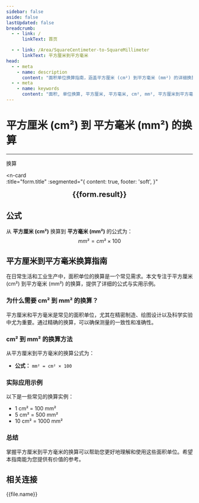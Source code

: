 ```yaml
---
sidebar: false
aside: false
lastUpdated: false
breadcrumb:
  - - link: /
      linkText: 首页

  - - link: /Area/SquareCentimeter-to-SquareMillimeter
      linkText: 平方厘米到平方毫米
head:
  - - meta
    - name: description
      content: "面积单位换算指南，涵盖平方厘米 (cm²) 到平方毫米 (mm²) 的详细换算公式与说明。"
  - - meta
    - name: keywords
      content: "面积, 单位换算, 平方厘米, 平方毫米, cm², mm², 平方厘米到平方毫米, 面积换算指南, 平方厘米换算平方毫米, 平方厘米到平方毫米, 平方毫米换算, 面积单位换算, 平方厘米转平方毫米, 平方毫米计算, 精密面积测量, 微小面积计算, 平方厘米符号, 平方毫米符号, 面积单位对照, 平方厘米换算表, 平方毫米换算公式, 面积转换工具, 平方厘米计算, 平方毫米计算器, 面积换算公式, 精密测量单位, 科学研究面积, 实验室面积测量, 平方厘米到平方毫米公式, 平方毫米面积计算, 面积单位转换, 微观面积测量, 精密制造单位, 平方厘米平方毫米对照表, 面积计算工具, 科学计量单位"
---
```

# 平方厘米 (cm²) 到 平方毫米 (mm²) 的换算
---
<script setup>
import { onMounted, reactive, inject, ref } from 'vue'
import { NButton, NForm, NFormItem, NInput, NInputNumber, NSelect, NCard, useMessage,NGrid ,NGi } from 'naive-ui'
import { defineClientComponent } from 'vitepress'
import { Area } from '../files';
const seoKey = [
  '平方厘米到平方毫米换算',
  '平方厘米转平方毫米',
  'cm²到mm²换算',
  '平方厘米平方毫米转换',
  '面积单位换算',
  '平方厘米换算平方毫米',
  '平方毫米平方厘米换算',
  'cm²转mm²',
  '平方厘米到平方毫米转换器',
  '面积换算工具',
  '平方厘米平方毫米计算',
  '平方毫米换算平方厘米',
  'mm²到cm²换算',
  '面积单位转换',
  '平方厘米平方毫米对照',
  '平方毫米平方厘米计算器',
  '面积换算公式',
  '平方厘米转换平方毫米',
  '平方毫米换算器',
  '平方厘米计算平方毫米',
  'cm²平方毫米换算',
  '面积单位对照表',
  '平方厘米到平方毫米公式',
  '平方毫米面积换算',
  '平方厘米平方毫米转换工具',
  '面积换算计算器',
  'cm²转换mm²',
  '平方厘米平方毫米换算表'
]

const convert = inject('convert')

const form = reactive({
  number: null,
  result: '',
  title: '平方厘米 (cm²) 到 平方毫米 (mm²) 的换算',
})

const convertHandler = () => {
  if (form.number !== null && !isNaN(form.number)) {
    const convertedValue = parseFloat(form.number) * 100
    form.result = `${form.number}cm² = ${convertedValue.toFixed(2)}mm²`
  } else {
    form.result = '请输入有效的数值。'
  }
}
</script>

<n-form size="large" :model="form">
  <n-form-item label="平方厘米 (cm²)">
    <n-input-number v-model:value="form.number" placeholder="输入平方厘米" style="width: 100%" />
  </n-form-item>
  <n-form-item>
    <n-button type="info" @click="convertHandler" block>换算</n-button>
  </n-form-item>
</n-form>

<n-card  
  :title="form.title"
  :segmented="{
    content: true,
    footer: 'soft',
  }"
>
  <div  style="text-align:center;font-size:20px;">
    <strong>{{form.result}}</strong>
  </div>
    <template #footer>
    <div>
      <span v-for="item of seoKey">{{item}}，</span>
    </div>
  </template>
</n-card>

## 公式

从 **平方厘米 (cm²)** 换算到 **平方毫米 (mm²)** 的公式为：
$$ mm² = cm² \times 100 $$

## 平方厘米到平方毫米换算指南

在日常生活和工业生产中，面积单位的换算是一个常见需求。本文专注于平方厘米 (cm²) 到平方毫米 (mm²) 的换算，提供了详细的公式与实用示例。

### 为什么需要 cm² 到 mm² 的换算？

平方厘米和平方毫米是常见的面积单位，尤其在精密制造、绘图设计以及科学实验中尤为重要。通过精确的换算，可以确保测量的一致性和准确性。

### cm² 到 mm² 的换算方法

从平方厘米到平方毫米的换算公式为：

- **公式：** `mm² = cm² × 100`

### 实际应用示例

以下是一些常见的换算实例：

- 1 cm² = 100 mm²
- 5 cm² = 500 mm²
- 10 cm² = 1000 mm²

### 总结

掌握平方厘米到平方毫米的换算可以帮助您更好地理解和使用这些面积单位。希望本指南能为您提供有价值的参考。

## 相关连接
<n-grid x-gap="12" :cols="2">
  <n-gi v-for="(file, index) in Area" :key="index">
    <n-button
      text
      tag="a"
      :href="file.path"
      type="info"
    >
      {{file.name}}
    </n-button>
  </n-gi>
</n-grid>